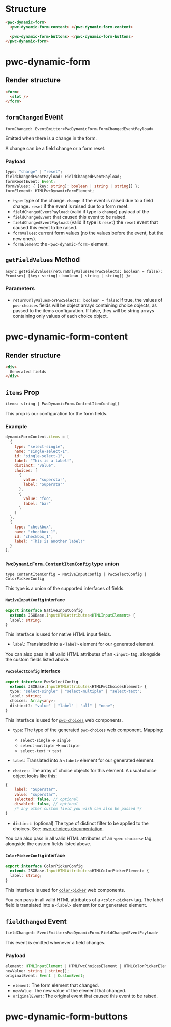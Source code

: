 # Structure

```html
<pwc-dynamic-form>
  <pwc-dynamic-form-content> </pwc-dynamic-form-content>

  <pwc-dynamic-form-buttons> </pwc-dynamic-form-buttons>
</pwc-dynamic-form>
```

# pwc-dynamic-form

## Render structure

```html
<form>
  <slot />
</form>
```

## `formChanged` Event

`formChanged: EventEmitter<PwcDynamicForm.FormChangedEventPayload>`

Emitted when there is a change in the form.

A change can be a field change or a form reset.

### Payload

```ts
type: "change" | "reset";
fieldChangedEventPayload: FieldChangedEventPayload;
formResetEvent: Event;
formValues: { [key: string]: boolean | string | string[] };
formElement: HTMLPwcDynamicFormElement;
```

- `type`: type of the change. `change` if the event is raised due to a field change. `reset` if the event is raised due to a form reset.
- `fieldChangedEventPayload`: (valid if type is `change`) payload of the
- `fieldChangedEvent` that caused this event to be raised.
- `fieldChangedEventPayload`: (valid if type is `reset`) the `reset` event that caused this event to be raised.
- `formValues`: current form values (no the values before the event, but the new ones).
- `formElement`: the `<pwc-dynamic-form>` element.

## `getFieldValues` Method

`async getFieldValues(returnOnlyValuesForPwcSelects: boolean = false): Promise<{ [key: string]: boolean | string | string[] }>`

### Parameters

- `returnOnlyValuesForPwcSelects: boolean = false`: If true, the values of `pwc-choices` fields will be object arrays containing choice objects, as passed to the items configuration. If false, they will be string arrays containing only values of each choice object.

# pwc-dynamic-form-content

## Render structure

```html
<div>
  Generated fields
</div>
```

## `items` Prop

`items: string | PwcDynamicForm.ContentItemConfig[]`

This prop is our configuration for the form fields.

### Example

```js
dynamicFormContent.items = [
  {
    type: "select-single",
    name: "single-select-1",
    id: "single-select-1",
    label: "This is a label!",
    distinct: "value",
    choices: [
      {
        value: "superstar",
        label: "Superstar"
      },
      {
        value: "foo",
        label: "bar"
      }
    ]
  },
  {
    type: "checkbox",
    name: "checkbox_1",
    id: "checkbox_1",
    label: "This is another label!"
  }
];
```

### `PwcDynamicForm.ContentItemConfig` type union

`type ContentItemConfig = NativeInputConfig | PwcSelectConfig | ColorPickerConfig`

This type is a union of the supported interfaces of fields.

#### `NativeInputConfig` interface

```ts
export interface NativeInputConfig
  extends JSXBase.InputHTMLAttributes<HTMLInputElement> {
  label: string;
}
```

This interface is used for native HTML input fields.

- `label`: Translated into a `<label>` element for our generated element.

You can also pass in all valid HTML attributes of an `<input>` tag, alongside the custom fields listed above.

#### `PwcSelectConfig` interface

```ts
export interface PwcSelectConfig
  extends JSXBase.InputHTMLAttributes<HTMLPwcChoicesElement> {
  type: "select-single" | "select-multiple" | "select-text";
  label: string;
  choices: Array<any>;
  distinct?: "value" | "label" | "all" | "none";
}
```

This interface is used for [`pwc-choices`](https://github.com/Paraboly/pwc-choices) web components.

- `type`: The type of the generated `pwc-choices` web component. Mapping:

  - `select-single` -> `single`
  - `select-multiple` -> `multiple`
  - `select-text` -> `text`

- `label`: Translated into a `<label>` element for our generated element.

- `choices`: The array of choice objects for this element. A usual choice object looks like this:

```js
{
    label: "Superstar",
    value: "superstar",
    selected: false, // optional
    disabled: false, // optional
    /* any other custom field you wish can also be passed */
}
```

- `distinct`: (optional) The type of distinct filter to be applied to the choices. See: [pwc-choices documentation](https://github.com/Paraboly/pwc-choices#configuration).

You can also pass in all valid HTML attributes of an `<pwc-choices>` tag, alongside the custom fields listed above.

#### `ColorPickerConfig` interface

```ts
export interface ColorPickerConfig
  extends JSXBase.InputHTMLAttributes<HTMLColorPickerElement> {
  label: string;
}
```

This interface is used for [`color-picker`](https://github.com/Paraboly/pwc-color-picker) web components.

You can pass in all valid HTML attributes of a `<color-picker>` tag. The label field is translated into a `<label>` element for our generated element.

## `fieldChanged` Event

`fieldChanged: EventEmitter<PwcDynamicForm.FieldChangedEventPayload>`

This event is emitted whenever a field changes.

### Payload

```ts
element: HTMLInputElement | HTMLPwcChoicesElement | HTMLColorPickerElement;
newValue: string | string[];
originalEvent: Event | CustomEvent;
```

- `element`: The form element that changed.
- `newValue`: The new value of the element that changed.
- `originalEvent`: The original event that caused this event to be raised.

# pwc-dynamic-form-buttons
